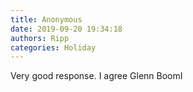 ```yaml
---
title: Anonymous
date: 2019-09-20 19:34:18
authors: Ripp
categories: Holiday
---
```


 Very good response. I agree
Glenn BoomI